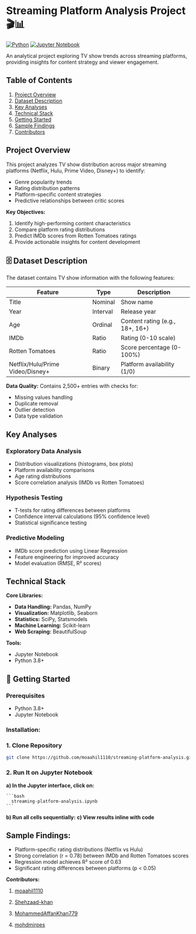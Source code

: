 # Streaming Platform Analysis Project 🎬📊

[![Python](https://img.shields.io/badge/Python-3.8%2B-blue)](https://www.python.org/)
[![Jupyter Notebook](https://img.shields.io/badge/Jupyter-Notebook-orange)](https://jupyter.org/)

An analytical project exploring TV show trends across streaming platforms, providing insights for content strategy and viewer engagement.

## Table of Contents
1. [Project Overview](#project-overview)
2. [Dataset Description](#dataset-description)
3. [Key Analyses](#key-analyses)
4. [Technical Stack](#technical-stack)
5. [Getting Started](#getting-started)
6. [Sample Findings](#sample-findings)
7. [Contributors](#contributors)


## Project Overview
This project analyzes TV show distribution across major streaming platforms (Netflix, Hulu, Prime Video, Disney+) to identify:
- Genre popularity trends
- Rating distribution patterns
- Platform-specific content strategies
- Predictive relationships between critic scores

**Key Objectives:**
1. Identify high-performing content characteristics
2. Compare platform rating distributions
3. Predict IMDb scores from Rotten Tomatoes ratings
4. Provide actionable insights for content development

## 🗄️ Dataset Description
The dataset contains TV show information with the following features:

| Feature        | Type      | Description                          |
|----------------|-----------|--------------------------------------|
| Title          | Nominal   | Show name                            |
| Year           | Interval  | Release year                         |
| Age            | Ordinal   | Content rating (e.g., 18+, 16+)      |
| IMDb           | Ratio     | Rating (0-10 scale)                  |
| Rotten Tomatoes| Ratio     | Score percentage (0-100%)            |
| Netflix/Hulu/Prime Video/Disney+ | Binary | Platform availability (1/0) |

**Data Quality:** 
Contains 2,500+ entries with checks for:
- Missing values handling
- Duplicate removal
- Outlier detection
- Data type validation

## Key Analyses
### Exploratory Data Analysis
- Distribution visualizations (histograms, box plots)
- Platform availability comparisons
- Age rating distributions
- Score correlation analysis (IMDb vs Rotten Tomatoes)

### Hypothesis Testing
- T-tests for rating differences between platforms
- Confidence interval calculations (95% confidence level)
- Statistical significance testing

### Predictive Modeling
- IMDb score prediction using Linear Regression
- Feature engineering for improved accuracy
- Model evaluation (RMSE, R² scores)

## Technical Stack
**Core Libraries:**
- **Data Handling:** Pandas, NumPy
- **Visualization:** Matplotlib, Seaborn
- **Statistics:** SciPy, Statsmodels
- **Machine Learning:** Scikit-learn
- **Web Scraping:** BeautifulSoup

**Tools:**
- Jupyter Notebook
- Python 3.8+

## 🚀 Getting Started
### Prerequisites
- Python 3.8+
- Jupyter Notebook

### Installation:

### 1. Clone Repository

```bash
git clone https://github.com/moaahil1110/streaming-platform-analysis.git
```

### 2. Run It on Jupyter Notebook
  **a) In the Jupyter interface, click on:**
  
    ```bash
      streaming-platform-analysis.ipynb
    ```

  **b) Run all cells sequentially:**
  **c) View results inline with code**


## Sample Findings:
- Platform-specific rating distributions (Netflix vs Hulu)
- Strong correlation (r = 0.78) between IMDb and Rotten Tomatoes scores
- Regression model achieves R² score of 0.63
- Significant rating differences between platforms (p < 0.05)

**Contributors:**

1. <a href="https://github.com/moaahil1110"> moaahil1110</a>

2. <a href="https://github.com/Shehzaad-khan"> Shehzaad-khan</a>

3. <a href="https://github.com/MohammedAffanKhan779"> MohammedAffanKhan779</a>

4. <a href="https://github.com/mohdmirpes"> mohdmirpes</a>

